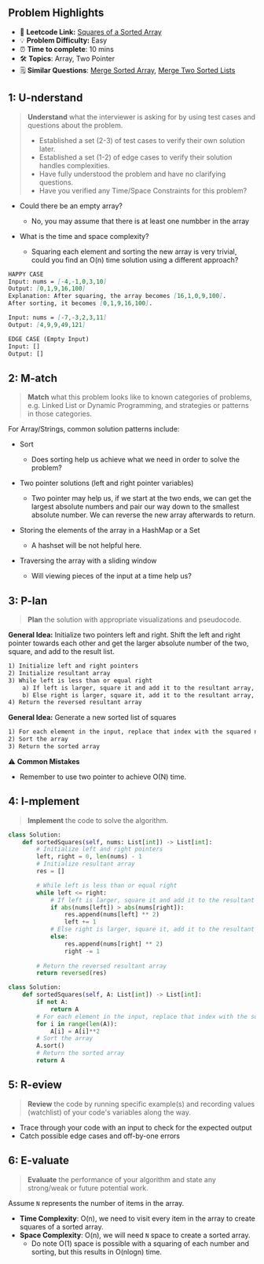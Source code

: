 ## Problem Highlights

* 🔗 **Leetcode Link:** [Squares of a Sorted Array](https://leetcode.com/problems/squares-of-a-sorted-array/description/)
* 💡 **Problem Difficulty:** Easy
* ⏰ **Time to complete**: 10 mins
* 🛠️ **Topics**: Array, Two Pointer
* 🗒️ **Similar Questions**: [Merge Sorted Array](https://leetcode.com/problems/merge-sorted-array/), [Merge Two Sorted Lists](https://leetcode.com/problems/merge-two-sorted-lists/)
    
## 1: U-nderstand
 
> **Understand** what the interviewer is asking for by using test cases and questions about the problem.
> 
> - Established a set (2-3) of test cases to verify their own solution later.
> - Established a set (1-2) of edge cases to verify their solution handles complexities.
> - Have fully understood the problem and have no clarifying questions.
> - Have you verified any Time/Space Constraints for this problem?

- Could there be an empty array?
    - No, you may assume that there is at least one numbber in the array

- What is the time and space complexity?
    - Squaring each element and sorting the new array is very trivial, could you find an O(n) time solution using a different approach?


```markdown
HAPPY CASE
Input: nums = [-4,-1,0,3,10]
Output: [0,1,9,16,100]
Explanation: After squaring, the array becomes [16,1,0,9,100].
After sorting, it becomes [0,1,9,16,100].

Input: nums = [-7,-3,2,3,11]
Output: [4,9,9,49,121]

EDGE CASE (Empty Input)
Input: []
Output: [] 
```   
    
## 2: M-atch

> **Match** what this problem looks like to known categories of problems, e.g. Linked List or Dynamic Programming, and strategies or patterns in those categories.

For Array/Strings, common solution patterns include:

- Sort
    - Does sorting help us achieve what we need in order to solve the problem?

- Two pointer solutions (left and right pointer variables)
    - Two pointer may help us, if we start at the two ends, we can get the largest absolute numbers and pair our way down to the smallest absolute number. We can reverse the new array afterwards to return.

- Storing the elements of the array in a HashMap or a Set
    - A hashset will be not helpful here.

- Traversing the array with a sliding window
    - Will viewing pieces of the input at a time help us?

## 3: P-lan

> **Plan** the solution with appropriate visualizations and pseudocode.

**General Idea:** Initialize two pointers left and right. Shift the left and right pointer towards each other and get the larger absolute number of the two, square, and add to the result list.


```markdown
1) Initialize left and right pointers
2) Initialize resultant array
3) While left is less than or equal right
    a) If left is larger, square it and add it to the resultant array, and shift left forward
    b) Else right is larger, square it, add it to the resultant array, and shift right forward.
4) Return the reversed resultant array
```

**General Idea:** Generate a new sorted list of squares


```markdown
1) For each element in the input, replace that index with the squared number
2) Sort the array
3) Return the sorted array
```

⚠️ **Common Mistakes**

* Remember to use two pointer to achieve O(N) time. 

## 4: I-mplement

> **Implement** the code to solve the algorithm.

```python
class Solution:
    def sortedSquares(self, nums: List[int]) -> List[int]:
        # Initialize left and right pointers
        left, right = 0, len(nums) - 1
        # Initialize resultant array
        res = []

        # While left is less than or equal right
        while left <= right:
            # If left is larger, square it and add it to the resultant array, and shift left forward
            if abs(nums[left]) > abs(nums[right]):
                res.append(nums[left] ** 2)
                left += 1
            # Else right is larger, square it, add it to the resultant array, and shift right forward.
            else:
                res.append(nums[right] ** 2)
                right -= 1
                
        # Return the reversed resultant array
        return reversed(res)
```

```python
class Solution:
    def sortedSquares(self, A: List[int]) -> List[int]:
        if not A:
            return A
        # For each element in the input, replace that index with the squared number
        for i in range(len(A)):
            A[i] = A[i]**2
        # Sort the array
        A.sort()
        # Return the sorted array
        return A
```
    
## 5: R-eview

> **Review** the code by running specific example(s) and recording values (watchlist) of your code's variables along the way.

- Trace through your code with an input to check for the expected output
- Catch possible edge cases and off-by-one errors

## 6: E-valuate

> **Evaluate** the performance of your algorithm and state any strong/weak or future potential work.

Assume `N` represents the number of items in the array.


* **Time Complexity**: O(n), we need to visit every item in the array to create squares of a sorted array.
* **Space Complexity**: O(n), we will need `N` space to create a sorted array. 
    * Do note O(1) space is possible with a squaring of each number and sorting, but this results in O(nlogn) time.